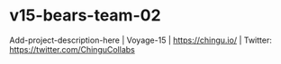 # v15-bears-team-02
Add-project-description-here | Voyage-15 | https://chingu.io/ | Twitter: https://twitter.com/ChinguCollabs
